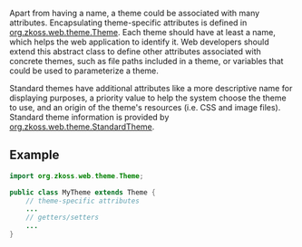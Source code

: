 Apart from having a name, a theme could be associated with many
attributes. Encapsulating theme-specific attributes is defined in
[org.zkoss.web.theme.Theme](https://www.zkoss.org/javadoc/latest/zk/org/zkoss/web/theme/Theme.html). Each theme should have at
least a name, which helps the web application to identify it. Web
developers should extend this abstract class to define other attributes
associated with concrete themes, such as file paths included in a theme,
or variables that could be used to parameterize a theme.

Standard themes have additional attributes like a more descriptive name
for displaying purposes, a priority value to help the system choose the
theme to use, and an origin of the theme's resources (i.e. CSS and image
files). Standard theme information is provided by
[org.zkoss.web.theme.StandardTheme](https://www.zkoss.org/javadoc/latest/zk/org/zkoss/web/theme/StandardTheme.html).

## Example

```java
import org.zkoss.web.theme.Theme;

public class MyTheme extends Theme {
    // theme-specific attributes
    ...
    // getters/setters
    ...
}
```
